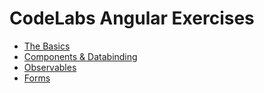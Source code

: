# CodeLabs Angular Exercises
- [The Basics](https://github.com/cruzgerman216/CodeLabs-Angular-Exercises/blob/main/exercises/The-Basics/basics-exercises.md)
- [Components & Databinding](https://github.com/cruzgerman216/CodeLabs-Angular-Exercises/blob/main/exercises/components-%26-databinding/Components-%26-Databinding-exercises.md)
- [Observables](https://github.com/cruzgerman216/CodeLabs-Angular-Exercises/blob/main/exercises/Observables/observables-exercises.md)
- [Forms](https://github.com/cruzgerman216/CodeLabs-Angular-Exercises/blob/main/exercises/Forms/forms-exercises.md)